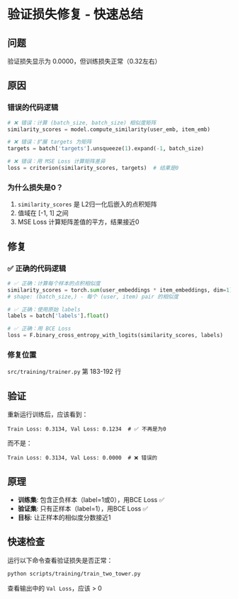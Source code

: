 # 验证损失修复 - 快速总结

## 问题

验证损失显示为 0.0000，但训练损失正常（0.32左右）

## 原因

### 错误的代码逻辑

```python
# ❌ 错误：计算 (batch_size, batch_size) 相似度矩阵
similarity_scores = model.compute_similarity(user_emb, item_emb)

# ❌ 错误：扩展 targets 为矩阵
targets = batch['targets'].unsqueeze(1).expand(-1, batch_size)

# ❌ 错误：用 MSE Loss 计算矩阵差异
loss = criterion(similarity_scores, targets)  # 结果是0
```

### 为什么损失是0？

1. `similarity_scores` 是 L2归一化后嵌入的点积矩阵
2. 值域在 [-1, 1] 之间
3. MSE Loss 计算矩阵差值的平方，结果接近0

## 修复

### ✅ 正确的代码逻辑

```python
# ✅ 正确：计算每个样本的点积相似度
similarity_scores = torch.sum(user_embeddings * item_embeddings, dim=1)
# shape: (batch_size,) - 每个 (user, item) pair 的相似度

# ✅ 正确：使用原始 labels
labels = batch['labels'].float()

# ✅ 正确：用 BCE Loss
loss = F.binary_cross_entropy_with_logits(similarity_scores, labels)
```

### 修复位置

`src/training/trainer.py` 第 183-192 行

## 验证

重新运行训练后，应该看到：

```
Train Loss: 0.3134, Val Loss: 0.1234  # ✅ 不再是为0
```

而不是：

```
Train Loss: 0.3134, Val Loss: 0.0000  # ❌ 错误的
```

## 原理

- **训练集**: 包含正负样本（label=1或0），用BCE Loss ✅
- **验证集**: 只有正样本（label=1），用BCE Loss ✅
- **目标**: 让正样本的相似度分数接近1

## 快速检查

运行以下命令查看验证损失是否正常：

```bash
python scripts/training/train_two_tower.py
```

查看输出中的 `Val Loss`，应该 > 0

